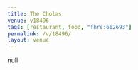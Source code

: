 ```yaml
---
title: The Cholas
venue: v18496
tags: [restaurant, food, "fhrs:662693"]
permalink: /v/18496/
layout: venue
---
```

null